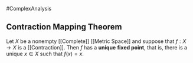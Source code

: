 #ComplexAnalysis  
## Contraction Mapping Theorem
Let $X$ be a nonempty [[Complete]] [[Metric Space]] and suppose that $f: X \rightarrow X$ is a [[Contraction]]. Then $f$ has a **unique** **fixed point**, that is, there is a unique $x \in X$ such that $f(x)=x$.